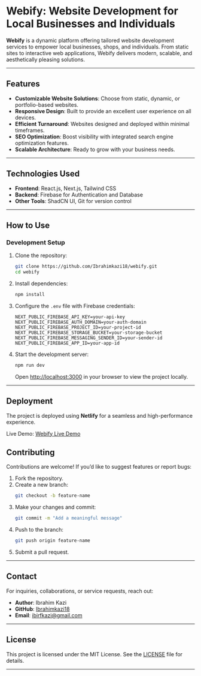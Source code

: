 # **Webify: Website Development for Local Businesses and Individuals**

**Webify** is a dynamic platform offering tailored website development services to empower local businesses, shops, and individuals. From static sites to interactive web applications, Webify delivers modern, scalable, and aesthetically pleasing solutions.  

---

## **Features**  

- **Customizable Website Solutions**: Choose from static, dynamic, or portfolio-based websites.  
- **Responsive Design**: Built to provide an excellent user experience on all devices.  
- **Efficient Turnaround**: Websites designed and deployed within minimal timeframes.  
- **SEO Optimization**: Boost visibility with integrated search engine optimization features.  
- **Scalable Architecture**: Ready to grow with your business needs.  

---

## **Technologies Used**  

- **Frontend**: React.js, Next.js, Tailwind CSS  
- **Backend**: Firebase for Authentication and Database  
- **Other Tools**: ShadCN UI, Git for version control  

---

## **How to Use**  

### **Development Setup**  

1. Clone the repository:  
   ```bash  
   git clone https://github.com/Ibrahimkazi18/webify.git  
   cd webify  
   ```  

2. Install dependencies:  
   ```bash  
   npm install  
   ```  

3. Configure the `.env` file with Firebase credentials:  
   ```env  
   NEXT_PUBLIC_FIREBASE_API_KEY=your-api-key  
   NEXT_PUBLIC_FIREBASE_AUTH_DOMAIN=your-auth-domain  
   NEXT_PUBLIC_FIREBASE_PROJECT_ID=your-project-id  
   NEXT_PUBLIC_FIREBASE_STORAGE_BUCKET=your-storage-bucket  
   NEXT_PUBLIC_FIREBASE_MESSAGING_SENDER_ID=your-sender-id  
   NEXT_PUBLIC_FIREBASE_APP_ID=your-app-id  
   ```  

4. Start the development server:  
   ```bash  
   npm run dev  
   ```  
   Open [http://localhost:3000](http://localhost:3000) in your browser to view the project locally.  

---

## **Deployment**
The project is deployed using **Netlify** for a seamless and high-performance experience.

Live Demo: [Webify Live Demo](https://webifygoonline.netlify.app/)

## **Contributing**  

Contributions are welcome! If you’d like to suggest features or report bugs:  
1. Fork the repository.  
2. Create a new branch:  
   ```bash  
   git checkout -b feature-name  
   ```  
3. Make your changes and commit:  
   ```bash  
   git commit -m "Add a meaningful message"  
   ```  
4. Push to the branch:  
   ```bash  
   git push origin feature-name  
   ```  
5. Submit a pull request.  

---

## **Contact**  

For inquiries, collaborations, or service requests, reach out:  
- **Author**: Ibrahim Kazi  
- **GitHub**: [Ibrahimkazi18](https://github.com/Ibrahimkazi18)  
- **Email**: ibirfkazi@gmail.com  

---

## **License**  

This project is licensed under the MIT License. See the [LICENSE](./LICENSE) file for details.  

---

